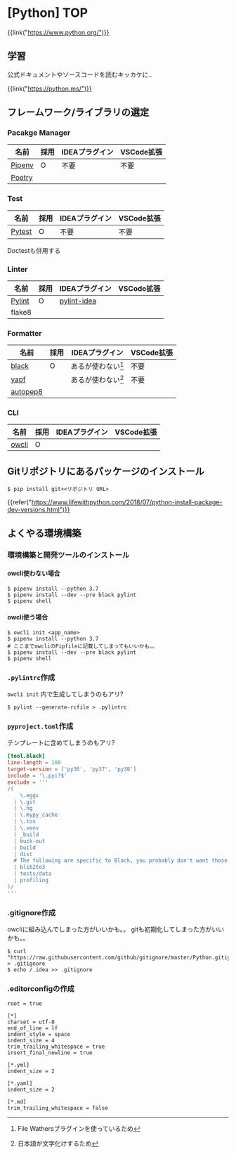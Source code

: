 # [Python] TOP

{{link("https://www.python.org/")}}


学習
----

公式ドキュメントやソースコードを読むキッカケに..

{{link("https://python.ms/")}}


フレームワーク/ライブラリの選定
-------------------------------

### Pacakge Manager

|   名前   | 採用 | IDEAプラグイン | VSCode拡張 |
| -------- | ---- | -------------- | ---------- |
| [Pipenv] | O    | 不要           | 不要       |
| [Poetry] |      |                |            |

[Pipenv]: https://docs.pipenv.org/en/latest/
[Poetry]: https://poetry.eustace.io/


### Test

|   名前   | 採用 | IDEAプラグイン | VSCode拡張 |
| -------- | ---- | -------------- | ---------- |
| [Pytest] | O    | 不要           | 不要       |

[Pytest]: https://docs.pytest.org/en/latest/

Doctestも併用する


### Linter

|   名前   | 採用 | IDEAプラグイン | VSCode拡張 |
| -------- | ---- | -------------- | ---------- |
| [Pylint] | O    | [pylint-idea]  |            |
| flake8   |      |                |            |

[pylint]: http://pylint.pycqa.org/en/latest/
[pylint-idea]: https://plugins.jetbrains.com/plugin/11084-pylint

### Formatter

|    名前    | 採用 |   IDEAプラグイン   | VSCode拡張 |
| ---------- | ---- | ------------------ | ---------- |
| [black]    | O    | あるが使わない[^1] | 不要       |
| [yapf]     |      | あるが使わない[^2] | 不要       |
| [autopep8] |      |                    |            |

[black]: https://github.com/python/black
[yapf]: https://github.com/google/yapf
[autopep8]: https://pypi.org/project/autopep8/

[^1]: File Wathersプラグインを使っているため
[^2]: 日本語が文字化けするため


### CLI

|  名前   | 採用 | IDEAプラグイン | VSCode拡張 |
| ------- | ---- | -------------- | ---------- |
| [owcli] | O    |                |            |

[owcli]: https://github.com/tadashi-aikawa/owcli


Gitリポジトリにあるパッケージのインストール
-------------------------------------------

```
$ pip install git+<リポジトリ URL>
```

{{refer("https://www.lifewithpython.com/2018/07/python-install-package-dev-versions.html")}}


よくやる環境構築
----------------

### 環境構築と開発ツールのインストール

#### owcli使わない場合

```
$ pipenv install --python 3.7
$ pipenv install --dev --pre black pylint
$ pipenv shell
```

#### owcli使う場合

```
$ owcli init <app_name>
$ pipenv install --python 3.7
# ここまでowcliのPipfileに記載してしまってもいいかも。。
$ pipenv install --dev --pre black pylint
$ pipenv shell
```

### `.pylintrc`作成

`owcli init` 内で生成してしまうのもアリ?

```
$ pylint --generate-rcfile > .pylintrc
```

### `pyproject.toml`作成

テンプレートに含めてしまうのもアリ?

```toml
[tool.black]
line-length = 100
target-version = ['py36', 'py37', 'py38']
include = '\.pyi?$'
exclude = '''
/(
    \.eggs
  | \.git
  | \.hg
  | \.mypy_cache
  | \.tox
  | \.venv
  | _build
  | buck-out
  | build
  | dist
  # The following are specific to Black, you probably don't want those.
  | blib2to3
  | tests/data
  | profiling
)/
'''
```

### .gitignore作成

owcliに組み込んでしまった方がいいかも。。
gitも初期化してしまった方がいいかも。。

```
$ curl "https://raw.githubusercontent.com/github/gitignore/master/Python.gitignore" > .gitignore
$ echo /.idea >> .gitignore
```

### .editorconfigの作成

```
root = true

[*]
charset = utf-8
end_of_line = lf
indent_style = space
indent_size = 4
trim_trailing_whitespace = true
insert_final_newline = true

[*.yml]
indent_size = 2

[*.yaml]
indent_size = 2

[*.md]
trim_trailing_whitespace = false
```